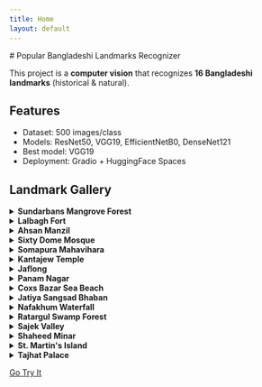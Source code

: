 ```yaml
---
title: Home
layout: default
---
```


<link rel="stylesheet" href="custom.css">
# Popular Bangladeshi Landmarks Recognizer

This project is a **computer vision** that recognizes **16 Bangladeshi landmarks** (historical & natural).

## Features

- Dataset: 500 images/class
- Models: ResNet50, VGG19, EfficientNetB0, DenseNet121
- Best model: VGG19
- Deployment: Gradio + HuggingFace Spaces

## Landmark Gallery

<div class="gallery-container">

<details>
  <summary><strong>Sundarbans Mangrove Forest</strong></summary>
  <div class="landmark-group">
    <img src="assets/images/sundarbans1.jpg" alt="Sundarbans Mangrove Forest">
    <img src="assets/images/sundarbans2.jpg" alt="Sundarbans Mangrove Forest">
  </div>
</details>

<details>
  <summary><strong>Lalbagh Fort</strong></summary>
  <div class="landmark-group">
    <img src="assets/images/lalbagh1.jpg" alt="Lalbagh Fort">
    <img src="assets/images/lalbagh2.jpg" alt="Lalbagh Fort">
  </div>
</details>

<details>
  <summary><strong>Ahsan Manzil</strong></summary>
  <div class="landmark-group">
    <img src="assets/images/ahsan1.jpg" alt="Ahsan Manzil">
    <img src="assets/images/ahsan2.jpg" alt="Ahsan Manzil">
  </div>
</details>

<details>
  <summary><strong>Sixty Dome Mosque</strong></summary>
  <div class="landmark-group">
    <img src="assets/images/sixty_dome1.jpg" alt="Sixty Dome Mosque">
    <img src="assets/images/sixty_dome2.jpg" alt="Sixty Dome Mosque">
  </div>
</details>

<details>
  <summary><strong>Somapura Mahavihara</strong></summary>
  <div class="landmark-group">
    <img src="assets/images/somapura1.jpg" alt="Somapura Mahavihara">
    <img src="assets/images/somapura2.jpg" alt="Somapura Mahavihara">
  </div>
</details>

<details>
  <summary><strong>Kantajew Temple</strong></summary>
  <div class="landmark-group">
    <img src="assets/images/kantajew1.jpg" alt="Kantajew Temple">
    <img src="assets/images/kantajew2.jpg" alt="Kantajew Temple">
  </div>
</details>

<details>
  <summary><strong>Jaflong</strong></summary>
  <div class="landmark-group">
    <img src="assets/images/Jaflong1'.jpg" alt="Jaflong">
    <img src="assets/images/Jaflong2.jpg" alt="Jaflong">
  </div>
</details>

<details>
  <summary><strong>Panam Nagar</strong></summary>
  <div class="landmark-group">
    <img src="assets/images/panam1.jpg" alt="Panam Nagar">
    <img src="assets\images\panam2'.jpg" alt="Panam Nagar">
  </div>
</details>

<details>
  <summary><strong>Coxs Bazar Sea Beach</strong></summary>
  <div class="landmark-group">
    <img src="assets/images/cox1.jpg" alt="Coxs Bazar Sea Beach">
    <img src="assets/images/cox2.jpg" alt="Coxs Bazar Sea Beach">
  </div>
</details>
<details>
  <summary><strong>Jatiya Sangsad Bhaban</strong></summary>
  <div class="landmark-group">
    <img src="assets/images/Sangsad1.jpg" alt="Jatiya Sangsad Bhaban">
    <img src="assets/images/Sangsad2.jpg" alt="Jatiya Sangsad Bhaban">
  </div>
</details>
<details>
  <summary><strong>Nafakhum Waterfall</strong></summary>
  <div class="landmark-group">
    <img src="assets/images/Nafakhum1.jpg" alt="Nafakhum Waterfall">
    <img src="assets/images/Nafakhum2.jpg" alt="Nafakhum Waterfall">
  </div>
</details>
<details>
  <summary><strong>Ratargul Swamp Forest</strong></summary>
  <div class="landmark-group">
    <img src="assets/images/Ratargul1.jpg" alt="Ratargul Swamp Forest">
    <img src="assets/images/Ratargul2.jpg" alt="Ratargul Swamp Forest">
  </div>
</details>
<details>
  <summary><strong>Sajek Valley</strong></summary>
  <div class="landmark-group">
    <img src="assets/images/Sajek1.jpg" alt="Sajek Valley">
    <img src="assets/images/Sajek2.jpg" alt="Sajek Valley">
  </div>
</details>
<details>
  <summary><strong>Shaheed Minar</strong></summary>
  <div class="landmark-group">
    <img src="assets/images/Minar1.jpg" alt="Shaheed Minar">
    <img src="assets/images/Minar2.jpg" alt="Shaheed Minar">
  </div>
</details>
<details>
  <summary><strong>St. Martin's Island</strong></summary>
  <div class="landmark-group">
    <img src="assets/images/Island1.png" alt="St. Martin's Island">
    <img src="assets/images/Island2.jpg" alt="St. Martin's Island">
  </div>
</details>
<details>
  <summary><strong>Tajhat Palace</strong></summary>
  <div class="landmark-group">
    <img src="assets/images/Tajhat1.jpg" alt="Tajhat Palace">
    <img src="assets/images/Tajhat2.jpg" alt="Tajhat Palace">
  </div>
</details>

</div>

[Go Try It](landmarks_recognizer.html)
